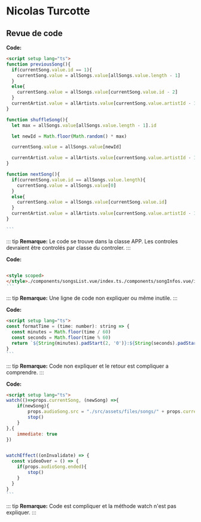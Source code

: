 # Nicolas Turcotte 

## Revue de code
**Code:**

````md
<script setup lang="ts">
function previousSong(){
  if(currentSong.value.id == 1){
    currentSong.value = allSongs.value[allSongs.value.length - 1]
  }
  else{
    currentSong.value = allSongs.value[currentSong.value.id - 2]
  }
  currentArtist.value = allArtists.value[currentSong.value.artistId - 1]
}

function shuffleSong(){
  let max = allSongs.value[allSongs.value.length - 1].id

  let newId = Math.floor(Math.random() * max)

  currentSong.value = allSongs.value[newId]

  currentArtist.value = allArtists.value[currentSong.value.artistId - 1]
}

function nextSong(){
  if(currentSong.value.id == allSongs.value.length){
    currentSong.value = allSongs.value[0]
  }
  else{
    currentSong.value = allSongs.value[currentSong.value.id]
  }
  currentArtist.value = allArtists.value[currentSong.value.artistId - 1]
} 

```
````
::: tip
**Remarque:**
Le code se trouve dans la classe APP. Les controles devraient être controlés par classe du controler.
:::

**Code:**

````md

<style scoped>
</style>./components/songsList.vue/index.ts./components/songInfos.vue/index.ts
```
````
::: tip
**Remarque:**
Une ligne de code non expliquer ou même inutile.
:::

**Code:**

````md
<script setup lang="ts">
const formatTime = (time: number): string => {
  const minutes = Math.floor(time / 60)
  const seconds = Math.floor(time % 60)
  return `${String(minutes).padStart(2, '0')}:${String(seconds).padStart(2, '0')}`
}
```
````
::: tip
**Remarque:**
Code non expliquer et le retour est compliquer a comprendre.
:::

**Code:**

````md
<script setup lang="ts">
watch(()=>props.currentSong, (newSong) =>{
    if(newSong){
        props.audioSong.src = "./src/assets/files/songs/" + props.currentSong.fileName
        stop()
    }
},{
    immediate: true
})


watchEffect((onInvalidate) => {
  const videoOver = () => {
    if(props.audioSong.ended){
        stop()
    }
  }
}
```
````
::: tip
**Remarque:**
Code est compliquer et la méthode watch n'est pas expliquer.
:::
